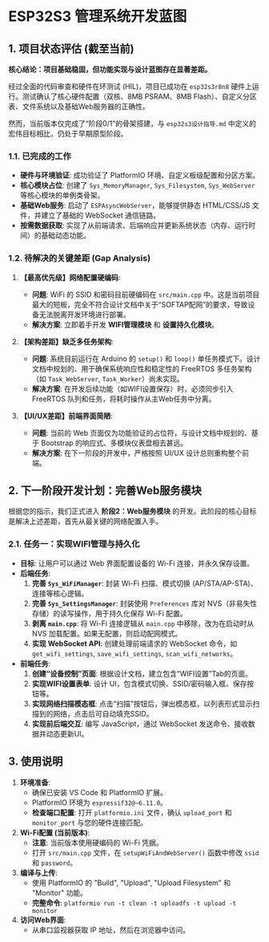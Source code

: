 # ESP32S3 管理系统开发蓝图

## 1. 项目状态评估 (截至当前)

**核心结论：项目基础稳固，但功能实现与设计蓝图存在显著差距。**

经过全面的代码审查和硬件在环测试 (HIL)，项目已成功在 `esp32s3r8n8` 硬件上运行。测试确认了核心硬件配置（双核、8MB PSRAM、8MB Flash）、自定义分区表、文件系统以及基础Web服务器的正确性。

然而，当前版本仅完成了“阶段0/1”的骨架搭建，与 `esp32s3设计指导.md` 中定义的宏伟目标相比，仍处于早期原型阶段。

### 1.1. 已完成的工作

*   **硬件与环境验证**: 成功验证了 PlatformIO 环境、自定义板级配置和分区方案。
*   **核心模块占位**: 创建了 `Sys_MemoryManager`, `Sys_Filesystem`, `Sys_WebServer` 等核心模块的单例类骨架。
*   **基础Web服务**: 启动了 `ESPAsyncWebServer`，能够提供静态 HTML/CSS/JS 文件，并建立了基础的 WebSocket 通信链路。
*   **按需数据获取**: 实现了从前端请求、后端响应并更新系统状态（内存、运行时间）的基础动态功能。

### 1.2. 待解决的关键差距 (Gap Analysis)

1.  **【最高优先级】网络配置硬编码**:
    *   **问题**: WiFi 的 SSID 和密码目前硬编码在 `src/main.cpp` 中。这是当前项目最大的短板，完全不符合设计文档中关于“SOFTAP配网”的要求，导致设备无法脱离开发环境进行部署。
    *   **解决方案**: 立即着手开发 **WIFI管理模块** 和 **设置持久化模块**。

2.  **【架构差距】缺乏多任务架构**:
    *   **问题**: 系统目前运行在 Arduino 的 `setup()` 和 `loop()` 单任务模式下。设计文档中规划的、用于确保系统响应性和稳定性的 FreeRTOS 多任务架构（如 `Task_WebServer`, `Task_Worker`）尚未实现。
    *   **解决方案**: 在开发后续功能（如WIFI设置保存）时，必须同步引入 FreeRTOS 队列和任务，将耗时操作从主Web任务中分离。

3.  **【UI/UX差距】前端界面简陋**:
    *   **问题**: 当前的 Web 页面仅为功能验证的占位符，与设计文档中规划的、基于 Bootstrap 的响应式、多模块仪表盘相去甚远。
    *   **解决方案**: 在下一阶段的开发中，严格按照 UI/UX 设计总则重构整个前端。

## 2. 下一阶段开发计划：完善Web服务模块

根据您的指示，我们正式进入 **阶段2：Web服务模块** 的开发。此阶段的核心目标是解决上述差距，首先从最关键的网络配置入手。

### 2.1. 任务一：实现WIFI管理与持久化

*   **目标**: 让用户可以通过 Web 界面配置设备的 Wi-Fi 连接，并永久保存设置。
*   **后端任务**:
    1.  **完善 `Sys_WiFiManager`**: 封装 Wi-Fi 扫描、模式切换 (AP/STA/AP-STA)、连接等核心逻辑。
    2.  **完善 `Sys_SettingsManager`**: 封装使用 `Preferences` 库对 NVS（非易失性存储）的读写操作，用于持久化保存 Wi-Fi 配置。
    3.  **剥离 `main.cpp`**: 将 Wi-Fi 连接逻辑从 `main.cpp` 中移除，改为在启动时从 NVS 加载配置。如果无配置，则启动配网模式。
    4.  **实现 WebSocket API**: 创建处理前端请求的 WebSocket 命令，如 `get_wifi_settings`, `save_wifi_settings`, `scan_wifi_networks`。
*   **前端任务**:
    1.  **创建“设备控制”页面**: 根据设计文档，建立包含“WIFI设置”Tab的页面。
    2.  **实现WIFI设置表单**: 设计 UI，包含模式切换、SSID/密码输入框、保存按钮等。
    3.  **实现网络扫描模态框**: 点击“扫描”按钮后，弹出模态框，以列表形式显示扫描到的网络，点击后可自动填充SSID。
    4.  **实现前后端交互**: 编写 JavaScript，通过 WebSocket 发送命令、接收数据并动态更新UI。

## 3. 使用说明

1.  **环境准备**:
    *   确保已安装 VS Code 和 PlatformIO 扩展。
    *   PlatformIO 环境为 `espressif32@~6.11.0`。
    *   **检查端口配置**: 打开 `platformio.ini` 文件，确认 `upload_port` 和 `monitor_port` 与您的硬件连接匹配。
2.  **Wi-Fi配置 (当前版本)**:
    *   **注意**: 当前版本使用硬编码的 Wi-Fi 凭据。
    *   打开 `src/main.cpp` 文件，在 `setupWiFiAndWebServer()` 函数中修改 `ssid` 和 `password`。
3.  **编译与上传**:
    *   使用 PlatformIO 的 "Build", "Upload", "Upload Filesystem" 和 "Monitor" 功能。
    *   **完整命令**: `platformio run -t clean -t uploadfs -t upload -t monitor`
4.  **访问Web界面**:
    *   从串口监视器获取 IP 地址，然后在浏览器中访问。